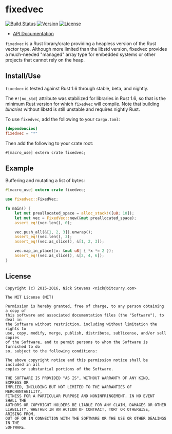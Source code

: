 fixedvec
========

[![Build Status](https://img.shields.io/travis/rust-embedded/fixedvec-rs/master.svg)](https://travis-ci.org/rust-embedded/fixedvec-rs)
[![Version](https://img.shields.io/crates/v/fixedvec.svg)](https://crates.io/crates/fixedvec)
[![License](https://img.shields.io/crates/l/fixedvec.svg)](https://github.com/rust-embedded/fixedvec-rs/blob/master/README.md#license)

- [API Documentation](http://docs.rs/fixedvec/)

`fixedvec` is a Rust library/crate providing a heapless version of the Rust
vector type. Although more limited than the libstd version, fixedvec provides a
much-needed "managed" array type for embedded systems or other projects that
cannot rely on the heap.

Install/Use
-----------

`fixedvec` is tested against Rust 1.6 through stable, beta, and nightly.

The `#![no_std]` attribute was stabilized for libraries in Rust 1.6, so that is
the minimum Rust version for which `fixedvec` will compile. Note that building
_binaries_ without libstd is still unstable and requires nightly Rust.

To use `fixedvec`, add the following to your `Cargo.toml`:

```toml
[dependencies]
fixedvec = "*"
```

Then add the following to your crate root:

```rust,ignore
#[macro_use] extern crate fixedvec;
```

Example
-------

Buffering and mutating a list of bytes:

```rust
#[macro_use] extern crate fixedvec;

use fixedvec::FixedVec;

fn main() {
    let mut preallocated_space = alloc_stack!([u8; 10]);
    let mut vec = FixedVec::new(&mut preallocated_space);
    assert_eq!(vec.len(), 0);

    vec.push_all(&[1, 2, 3]).unwrap();
    assert_eq!(vec.len(), 3);
    assert_eq!(vec.as_slice(), &[1, 2, 3]);

    vec.map_in_place(|x: &mut u8| { *x *= 2 });
    assert_eq!(vec.as_slice(), &[2, 4, 6]);
}
```

License
-------

```
Copyright (c) 2015-2016, Nick Stevens <nick@bitcurry.com>

The MIT License (MIT)

Permission is hereby granted, free of charge, to any person obtaining a copy of
this software and associated documentation files (the "Software"), to deal in
the Software without restriction, including without limitation the rights to
use, copy, modify, merge, publish, distribute, sublicense, and/or sell copies
of the Software, and to permit persons to whom the Software is furnished to do
so, subject to the following conditions:

The above copyright notice and this permission notice shall be included in all
copies or substantial portions of the Software.

THE SOFTWARE IS PROVIDED "AS IS", WITHOUT WARRANTY OF ANY KIND, EXPRESS OR
IMPLIED, INCLUDING BUT NOT LIMITED TO THE WARRANTIES OF MERCHANTABILITY,
FITNESS FOR A PARTICULAR PURPOSE AND NONINFRINGEMENT. IN NO EVENT SHALL THE
AUTHORS OR COPYRIGHT HOLDERS BE LIABLE FOR ANY CLAIM, DAMAGES OR OTHER
LIABILITY, WHETHER IN AN ACTION OF CONTRACT, TORT OR OTHERWISE, ARISING FROM,
OUT OF OR IN CONNECTION WITH THE SOFTWARE OR THE USE OR OTHER DEALINGS IN THE
SOFTWARE.
```
